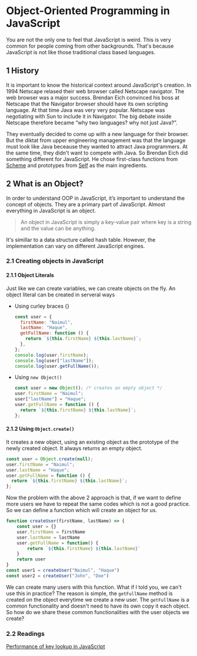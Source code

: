 # Object-Oriented Programming in JavaScript

You are not the only one to feel that JavaScript is weird. This is very common for people coming from other backgrounds. That's because JavaScript is not like those traditional class based languages.

## 1 History

It is important to know the historical context around JavaScript's creation. In 1994 Netscape relased their web browser called Netscape navigator. The web browser was a major success. Brendan Eich convinced his boss at Netscape that the Navigator browser should have its own scripting language. At that time Java was very very popular. Netscape was negotiating with Sun to include it in Navigator. The big debate inside Netscape therefore became “why two languages? why not just Java?”.

They eventually decided to come up with a new language for their browser. But the diktat from upper engineering management was that the language must look like Java beceause they wanted to attract Java programmers. At the same time, they didn't want to compete with Java. So Brendan Eich did something different for JavaScript. He chose first-class functions from [Scheme](<https://en.wikipedia.org/wiki/Scheme_(programming_language)>) and prototypes from [Self](<https://en.wikipedia.org/wiki/Self_(programming_language)>) as the main ingredients.

## 2 What is an Object?

In order to understand OOP in JavaScript, it’s important to understand the concept of objects. They are a primary part of JavaScript. Almost everything in JavaScript is an object.

> An object in JavaScript is simply a key-value pair where key is a string and the value can be anything.

It's simillar to a data structure called hash table. However, the implementation can vary on different JavaScript engines.

### 2.1 Creating objects in JavaScript

#### 2.1.1 Object Literals

Just like we can create variables, we can create objects on the fly. An object literal can be created in serveral ways

- Using curley braces {}

  ```js
  const user = {
    firstName: "Naimul",
    lastName: "Haque",
    getFullName: function () {
      return `${this.firstName} ${this.lastName}`;
    },
  };
  console.log(user.firstName);
  console.log(user["lastName"]);
  console.log(user.getFullName());
  ```

- Using `new Object()`
  ```js
  const user = new Object(); /* creates an empty object */
  user.firstName = "Naimul";
  user["lastName"] = "Haque";
  user.getFullName = function () {
    return `${this.firstName} ${this.lastName}`;
  };
  ```

#### 2.1.2 Using `Object.create()`

It creates a new object, using an existing object as the prototype of the newly created object. It always returns an empty object.

```js
const user = Object.create(null);
user.firstName = "Naimul";
user.lastName = "Haque";
user.getFullName = function () {
  return `${this.firstName} ${this.lastName}`;
};
```

Now the problem with the above 2 approach is that, if we want to define more users we have to repeat the same codes which is not a good practice. So we can define a function which will create an object for us.

```js
function createUser(firstName, lastName) => {
    const user = {}
    user.firstName = firstName
    user.lastName = lastName
    user.getFullName = function() {
        return `${this.firstName} ${this.lastName}`
    }
    return user
}
const user1 = createUser("Naimul", "Haque")
const user2 = createUser("John", "Doe")
```

We can create many users with this function. What if I told you, we can't use this in practice? The reason is simple, the `getFullName` method is created on the object everytime we create a new user. The `getFullName` is a common functionality and doesn't need to have its own copy it each object. So how do we share these common functionalities with the user objects we create?

### 2.2 Readings

[Performance of key lookup in JavaScript](https://stackoverflow.com/questions/7700987/performance-of-key-lookup-in-javascript-object)
